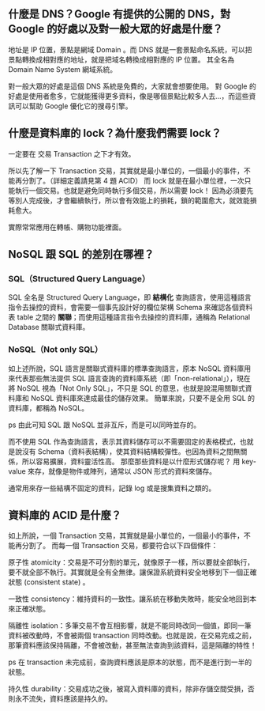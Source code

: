## 什麼是 DNS？Google 有提供的公開的 DNS，對 Google 的好處以及對一般大眾的好處是什麼？

地址是 IP 位置，景點是網域 Domain 。而 DNS 就是一套景點命名系統，可以把景點轉換成相對應的地址，就是把域名轉換成相對應的 IP 位置。
其全名為 Domain Name System 網域系統。

對一般大眾的好處是這個 DNS 系統是免費的，大家就會想要使用。
對 Google 的好處是使用者愈多，它就能獲得更多資料，像是哪個景點比較多人去…，而這些資訊可以幫助 Google 優化它的搜尋引擎。

## 什麼是資料庫的 lock？為什麼我們需要 lock？

一定要在 交易 Transaction 之下才有效。

所以先了解一下 Transaction 交易，其實就是最小單位的，一個最小的事件，不能再分割了。（詳細定義請見第 4 題 ACID）
而 lock 就是在最小單位裡，一次只能執行一個交易。也就是避免同時執行多個交易，所以需要 lock！
因為必須要先等別人完成後，才會繼續執行，所以會有效能上的損耗，鎖的範圍愈大，就效能損耗愈大。

實際常常應用在轉帳、購物功能裡面。

## NoSQL 跟 SQL 的差別在哪裡？

### SQL（Structured Query Language）

SQL 全名是 Structured Query Language，即 **結構化** 查詢語言，使用這種語言指令去操控的資料，會需要一個事先設計好的欄位架構 Schema 來確認各個資料表 table 之間的 **關聯**；而使用這種語言指令去操控的資料庫，通稱為 Relational Database 關聯式資料庫。

### NoSQL（Not only SQL）

如上述所說，SQL 語言是關聯式資料庫的標準查詢語言，原本 NoSQL 資料庫用來代表那些無法提供 SQL 語言查詢的資料庫系統（即「non-relational」），現在將 NoSQL 視為「Not Only SQL」，不只是 SQL 的意思，也就是說混用關聯式資料庫和 NoSQL 資料庫來達成最佳的儲存效果。
簡單來說，只要不是全用 SQL 的資料庫，都稱為 NoSQL。

ps 由此可知 SQL 跟 NoSQL 並非互斥，而是可以同時並存的。

而不使用 SQL 作為查詢語言，表示其資料儲存可以不需要固定的表格模式，也就是說沒有 Schema（資料表結構），使其資料結構較彈性。也因為資料之間無關係，所以容易擴展，資料靈活性高。
那麼那些資料是以什麼形式儲存呢？
用 key-value 來存，就像是物件或陣列，通常以 JSON 形式的資料來儲存。

通常用來存一些結構不固定的資料，記錄 log 或是搜集資料之類的。

## 資料庫的 ACID 是什麼？

如上所說，一個 Transaction 交易，其實就是最小單位的，一個最小的事件，不能再分割了。
而每一個 Transaction 交易，都要符合以下四個條件：

原子性 atomicity：交易是不可分割的單元，就像原子一樣，所以要就全部執行，要不就全部不執行。其實就是全有全無律。讓保證系統資料安全地移到下一個正確狀態 (consistent state) 。

一致性 consistency：維持資料的一致性。讓系統在移動失敗時，能安全地回到本來正確狀態。

隔離性 isolation：多筆交易不會互相影響，就是不能同時改同一個值，即同一筆資料被改動時，不會被兩個 transaction 同時改動。也就是說，在交易完成之前，那筆資料應該保持隔離，不會被改動，甚至無法查詢到該資料，這是隔離的特性！

ps 在 transaction 未完成前，查詢資料應該是原本的狀態，而不是進行到一半的狀態。

持久性 durability：交易成功之後，被寫入資料庫的資料，除非存儲空間受損，否則永不流失，資料應該是持久的。